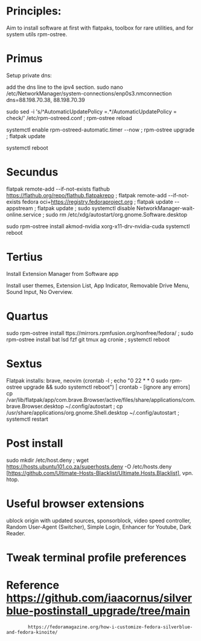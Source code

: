 # Principles: 
Aim to install software at first with flatpaks, toolbox for rare utilities, and for system utils rpm-ostree.

# Primus
Setup private dns:

add the dns line to the ipv4 section.
sudo nano /etc/NetworkManager/system-connections/enp0s3.nmconnection 
dns=88.198.70.38, 88.198.70.39

sudo sed -i 's/^AutomaticUpdatePolicy =.*/AutomaticUpdatePolicy = check/' /etc/rpm-ostreed.conf ; rpm-ostree reload
 
systemctl enable rpm-ostreed-automatic.timer --now ; rpm-ostree upgrade ; flatpak update

systemctl reboot 

# Secundus 
flatpak remote-add --if-not-exists flathub https://flathub.org/repo/flathub.flatpakrepo ;
flatpak remote-add --if-not-exists fedora oci+https://registry.fedoraproject.org ; 
flatpak update --appstream ; flatpak update ; 
sudo systemctl disable NetworkManager-wait-online.service ; sudo rm /etc/xdg/autostart/org.gnome.Software.desktop 

sudo rpm-ostree install akmod-nvidia xorg-x11-drv-nvidia-cuda
systemctl reboot

# Tertius
Install Extension Manager from Software app 

Install user themes, Extension List, App Indicator, Removable Drive Menu, Sound Input, No Overview.

# Quartus 

sudo rpm-ostree install ttps://mirrors.rpmfusion.org/nonfree/fedora/ ;
sudo rpm-ostree install bat lsd fzf git tmux ag cronie ; systemctl reboot

# Sextus

Flatpak installs: brave, neovim
(crontab -l ; echo "0 22 * * 0 sudo rpm-ostree upgrade && sudo systemctl reboot") | crontab -  [ignore any errors]
cp /var/lib/flatpak/app/com.brave.Browser/active/files/share/applications/com.brave.Browser.desktop ~/.config/autostart ;
cp /usr/share/applications/org.gnome.Shell.desktop ~/.config/autostart ; systemctl restart

# Post install 

sudo mkdir /etc/host.deny ; wget https://hosts.ubuntu101.co.za/superhosts.deny -O /etc/hosts.deny [https://github.com/Ultimate-Hosts-Blacklist/Ultimate.Hosts.Blacklist], vpn. htop.

# Useful browser extensions 
ublock origin with updated sources, sponsorblock, video speed controller, Random User-Agent (Switcher), Simple Login, Enhancer for Youtube, Dark Reader.

# Tweak terminal profile preferences

# Reference https://github.com/iaacornus/silverblue-postinstall_upgrade/tree/main
            https://fedoramagazine.org/how-i-customize-fedora-silverblue-and-fedora-kinoite/
